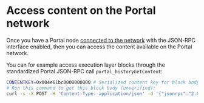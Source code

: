 # Access content on the Portal network

Once you have a Portal node [connected to the network](./connect-to-portal.md) with
the JSON-RPC interface enabled, then you can access the content available on
the Portal network.

You can for example access execution layer blocks through the standardized
Portal JSON-RPC call `portal_historyGetContent`:

```bash
CONTENTKEY=0x004e61bc0000000000 # Serialized content key for block body of block 12345678
# Run this command to get this block body (unverified):
curl -s -X POST -H 'Content-Type: application/json' -d '{"jsonrpc":"2.0","id":"1","method":"portal_historyGetContent","params":["'${CONTENTKEY}'"]}' http://localhost:8545
```
